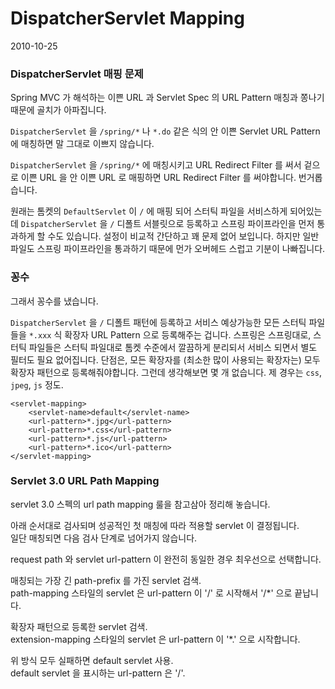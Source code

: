 # DispatcherServlet Mapping

2010-10-25

### DispatcherServlet 매핑 문제

Spring MVC 가 해석하는 이쁜 URL 과 Servlet Spec 의 URL Pattern 매칭과 쫑나기 때문에 골치가 아파집니다.

`DispatcherServlet` 을 `/spring/*` 나 `*.do` 같은 식의 안 이쁜 Servlet URL Pattern 에 매칭하면
말 그대로 이쁘지 않습니다.

`DispatcherServlet` 을 `/spring/*` 에 매칭시키고 URL Redirect Filter 를 써서
겉으로 이쁜 URL 을 안 이쁜 URL 로 매핑하면 URL Redirect Filter 를 써야합니다.
번거롭습니다.

원래는 톰켓의 `DefaultServlet` 이 `/` 에 매핑 되어 스터틱 파일을 서비스하게 되어있는데
`DispatcherServlet` 을 `/` 디폴트 서블릿으로 등록하고 스프링 파이프라인을 먼저 통과하게 할 수도 있습니다.
설정이 비교적 간단하고 꽤 문제 없어 보입니다.
하지만 일반 파일도 스프링 파이프라인을 통과하기 때문에 먼가 오버헤드 스럽고 기분이 나빠집니다.

### 꽁수

그래서 꽁수를 냈습니다.

`DispatcherServlet` 을 `/` 디폴트 패턴에 등록하고
서비스 예상가능한 모든 스터틱 파일들을 `*.xxx` 식 확장자 URL Pattern 으로 등록해주는 겁니다.
스프링은 스프링대로, 스터틱 파일들은 스터틱 파일대로 톰켓 수준에서 깔끔하게 분리되서 서비스 되면서
별도 필터도 필요 없어집니다.
단점은, 모든 확장자를 (최소한 많이 사용되는 확장자는) 모두 확장자 패턴으로 등록해줘야합니다.
그런데 생각해보면 몇 개 없습니다. 제 경우는 `css`, `jpeg`, `js` 정도.

	<servlet-mapping>
		<servlet-name>default</servlet-name>
		<url-pattern>*.jpg</url-pattern>
		<url-pattern>*.css</url-pattern>
		<url-pattern>*.js</url-pattern>
		<url-pattern>*.ico</url-pattern>
	</servlet-mapping>

### Servlet 3.0 URL Path Mapping

servlet 3.0 스펙의 url path mapping 룰을 참고삼아 정리해 놓습니다.

아래 순서대로 검사되며 성공적인 첫 매칭에 따라 적용할 servlet 이 결정됩니다.  
일단 매칭되면 다음 검사 단계로 넘어가지 않습니다.

request path 와 servlet url-pattern 이 완전히 동일한 경우 최우선으로 선택합니다.

매칭되는 가장 긴 path-prefix 를 가진 servlet 검색.  
path-mapping 스타일의 servlet 은 url-pattern 이 '/' 로 시작해서 '/*' 으로 끝납니다.

확장자 패턴으로 등록한 servlet 검색.  
extension-mapping 스타일의 servlet 은 url-pattern 이 '*.' 으로 시작합니다.

위 방식 모두 실패하면 default servlet 사용.  
default servlet 을 표시하는 url-pattern 은 '/'.
   
   